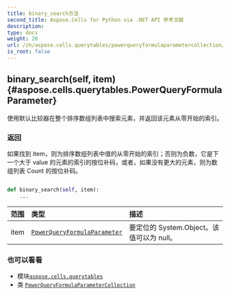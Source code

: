 ```yaml
---
title: binary_search方法
second_title: Aspose.Cells for Python via .NET API 参考文献
description:
type: docs
weight: 20
url: /zh/aspose.cells.querytables/powerqueryformulaparametercollection/binary_search/
is_root: false
---
```

##  binary_search(self, item) {#aspose.cells.querytables.PowerQueryFormulaParameter}
使用默认比较器在整个排序数组列表中搜索元素，并返回该元素从零开始的索引。


### 返回

如果找到 item，则为排序数组列表中值的从零开始的索引；否则为负数，它是下一个大于 value 的元素的索引的按位补码，或者，如果没有更大的元素，则为数组列表 Count 的按位补码。


```python

def binary_search(self, item):
    ...
```


|范围|类型|描述|
| :- | :- | :- |
| item | [`PowerQueryFormulaParameter`](/cells/python-net/zh/aspose.cells.querytables/powerqueryformulaparameter) |要定位的 System.Object。该值可以为 null。|



### 也可以看看
* 模块[`aspose.cells.querytables`](../../)
* 类 [`PowerQueryFormulaParameterCollection`](/cells/python-net/zh/aspose.cells.querytables/powerqueryformulaparametercollection)
